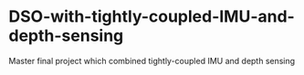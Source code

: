 # DSO-with-tightly-coupled-IMU-and-depth-sensing
Master final project which combined tightly-coupled IMU and depth sensing
